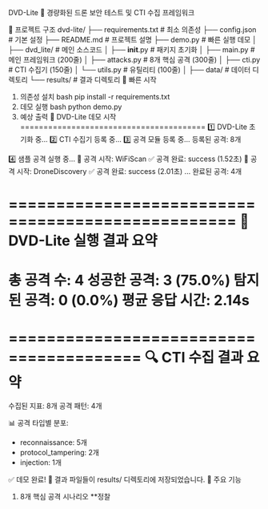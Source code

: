 DVD-Lite 🚁
경량화된 드론 보안 테스트 및 CTI 수집 프레임워크

📁 프로젝트 구조
dvd-lite/
├── requirements.txt          # 최소 의존성
├── config.json              # 기본 설정
├── README.md                 # 프로젝트 설명
├── demo.py                   # 빠른 실행 데모
│
├── dvd_lite/                 # 메인 소스코드
│   ├── __init__.py          # 패키지 초기화
│   ├── main.py              # 메인 프레임워크 (200줄)
│   ├── attacks.py           # 8개 핵심 공격 (300줄)
│   ├── cti.py               # CTI 수집기 (150줄)
│   └── utils.py             # 유틸리티 (100줄)
│
├── data/                     # 데이터 디렉토리
└── results/                  # 결과 디렉토리
🚀 빠른 시작
1. 의존성 설치
bash
pip install -r requirements.txt
2. 데모 실행
bash
python demo.py
3. 예상 출력
🚁 DVD-Lite 데모 시작
========================================
1️⃣  DVD-Lite 초기화 중...
2️⃣  CTI 수집기 등록 중...
3️⃣  공격 모듈 등록 중...
   등록된 공격: 8개

4️⃣  샘플 공격 실행 중...
🎯 공격 시작: WiFiScan
✅ 공격 완료: success (1.52초)
🎯 공격 시작: DroneDiscovery
✅ 공격 완료: success (2.01초)
...
   완료된 공격: 4개

==================================================
🎯 DVD-Lite 실행 결과 요약
==================================================
총 공격 수: 4
성공한 공격: 3 (75.0%)
탐지된 공격: 0 (0.0%)
평균 응답 시간: 2.14s
==================================================

========================================
🔍 CTI 수집 결과 요약
========================================
수집된 지표: 8개
공격 패턴: 4개

📊 공격 타입별 분포:
  - reconnaissance: 5개
  - protocol_tampering: 2개
  - injection: 1개

✅ 데모 완료!
📁 결과 파일들이 results/ 디렉토리에 저장되었습니다.
🎯 주요 기능
1. 8개 핵심 공격 시나리오
**정찰
